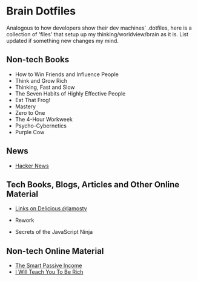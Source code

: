# Brain Dotfiles

Analogous to how developers show their dev machines' .dotfiles, here is a collection of 'files' that setup up my thinking/worldview/brain as it is. List updated if something new changes my mind.

## Non-tech Books

- How to Win Friends and Influence People
- Think and Grow Rich
- Thinking, Fast and Slow
- The Seven Habits of Highly Effective People
- Eat That Frog!
- Mastery
- Zero to One
- The 4-Hour Workweek
- Psycho-Cybernetics
- Purple Cow

## News

- [Hacker News](https://news.ycombinator.com/)

## Tech Books, Blogs, Articles and Other Online Material

- [Links on Delicious @lamosty](https://delicious.com/lamosty)

- Rework
- Secrets of the JavaScript Ninja

## Non-tech Online Material

- [The Smart Passive Income](http://www.smartpassiveincome.com/)
- [I Will Teach You To Be Rich](http://www.iwillteachyoutoberich.com/)
